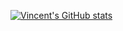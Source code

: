 [![Vincent's GitHub stats](https://github-readme-stats.vercel.app/api?username=VincentJoshuaET&show_icons=true)](https://github.com/anuraghazra/github-readme-stats)
